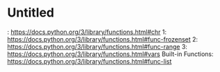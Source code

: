 # Untitled

: https://docs.python.org/3/library/functions.html#chr 1: https://docs.python.org/3/library/functions.html#func-frozenset 2: https://docs.python.org/3/library/functions.html#func-range 3: https://docs.python.org/3/library/functions.html#vars Built-in Functions: https://docs.python.org/3/library/functions.html#func-list
